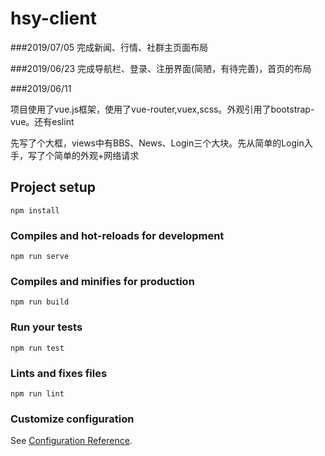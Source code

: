 # hsy-client
###2019/07/05
完成新闻、行情、社群主页面布局

###2019/06/23
完成导航栏、登录、注册界面(简陋，有待完善)，首页的布局

###2019/06/11

项目使用了vue.js框架，使用了vue-router,vuex,scss。外观引用了bootstrap-vue。还有eslint

先写了个大框，views中有BBS、News、Login三个大块。先从简单的Login入手，写了个简单的外观+网络请求

## Project setup
```
npm install
```

### Compiles and hot-reloads for development
```
npm run serve
```

### Compiles and minifies for production
```
npm run build
```

### Run your tests
```
npm run test
```

### Lints and fixes files
```
npm run lint
```

### Customize configuration
See [Configuration Reference](https://cli.vuejs.org/config/).
